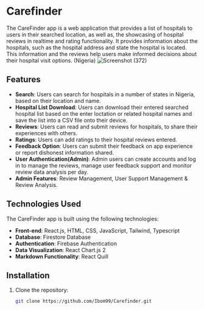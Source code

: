 # Carefinder
The CareFinder app is a web application that provides a list of hospitals to users in their searched location, as well as, the showcasing of hospital reviews in realtime and rating functionality. It provides information about the hospitals, such as the hospital address and state the hospital is located.
This information and the reviews help users make informed decisions about their hospital visit options. (Nigeria)
![Screenshot (372)](https://github.com/Ibom99/Carefinder/assets/104465078/8fc81198-d52c-497e-b718-45876dbc46ef)


## Features

- **Search**: Users can search for hospitals in a number of states in Nigeria,  based on their location and name.
- **Hospital List Download**: Users can download their entered searched hospital list based on the enter loctation or related hospital names and save the list into a CSV file onto their device.
- **Reviews**: Users can read and submit reviews for hospitals, to share their experiences with others.
- **Ratings**: Users can add ratings to their hospital reviews entered.
- **Feedback Option**: Users can submit their feedback on app experience or report dishonest information shared.
- **User Authentication(Admin)**: Admin users can create accounts and log in to manage the reviews, manage user feedback support and monitor review data analysis per day.
- **Admin Features**: Review Management, User Support Management & Review Analysis.

## Technologies Used

The CareFinder app is built using the following technologies:

- **Front-end**: React.js, HTML, CSS, JavaScript, Tailwind, Typescript
- **Database**: Firestore Database
- **Authentication**: Firebase Authentication
- **Data Visualization**: React Chart.js 2
- **Markdown Functionality**: React Quill

## Installation

1. Clone the repository:

   ```bash
   git clone https://github.com/Ibom99/Carefinder.git

